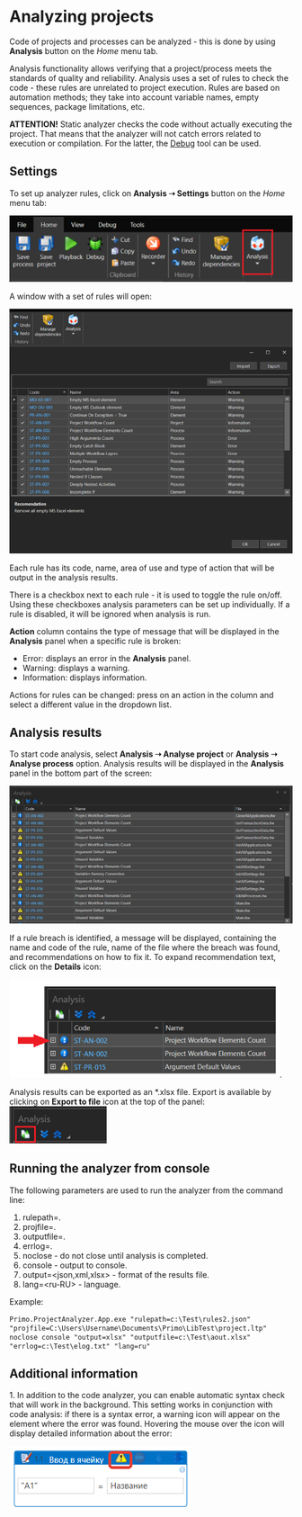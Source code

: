 # Analyzing projects

Code of projects and processes can be analyzed - this is done by using **Analysis** button on the *Home* menu tab. 

Analysis functionality allows verifying that a project/process meets the standards of quality and reliability. Analysis uses a set of rules to check the code - these rules are unrelated to project execution. Rules are based on automation methods; they take into account variable names, empty sequences, package limitations, etc.  

**ATTENTION!** Static analyzer checks the code without actually executing the project. That means that the analyzer will not catch errors related to execution or compilation. For the latter, the [Debug](https://docs.primo-rpa.ru/primo-rpa/primo-studio/process/debug) tool can be used.

## Settings

To set up analyzer rules, click on **Analysis ➝ Settings** button on the *Home* menu tab:

![](<../../.gitbook/assets/AnalysisButton.png>)

A window with a set of rules will open:

![](<../../.gitbook/assets/AnalysisSettings.png>)
 
Each rule has its code, name, area of use and type of action that will be output in the analysis results. 

There is a checkbox next to each rule - it is used to toggle the rule on/off. Using these checkboxes analysis parameters can be set up individually. If a rule is disabled, it will be ignored when analysis is run. 

**Action** column contains the type of message that will be displayed in the **Analysis** panel when a specific rule is broken: 

* Error: displays an error in the **Analysis** panel.
* Warning: displays a warning.
* Information: displays information.

Actions for rules can be changed: press on an action in the column and select a different value in the dropdown list.

## Analysis results 

To start code analysis, select **Analysis ➝ Analyse project** or **Analysis ➝ Analyse process** option.
Analysis results will be displayed in the **Analysis** panel in the bottom part of the screen:

![](<../../.gitbook/assets/AnalysisResults.png>)

If a rule breach is identified, a message will be displayed, containing the name and code of the rule, name of the file where the breach was found, and recommendations on how to fix it. To expand recommendation text, click on the **Details** icon:

 ![](<../../.gitbook/assets/Analysis-Details.png>).

Analysis results can be exported as an \*.xlsx file. Export is available by clicking on **Export to file** icon at the top of the panel: 
![](<../../.gitbook/assets/Analysis-Export.png>) 

## Running the analyzer from console

The following parameters are used to run the analyzer from the command line:

1. rulepath=<path to the rules file>.
2. projfile=<path to the project>.
3. outputfile=<path to the results file>.
4. errlog=<path to the log file>.
5. noclose - do not close until analysis is completed.
6. console - output to console.
7. output=\<json,xml,xlsx\> - format of the results file.
8. lang=\<ru-RU\> - language.

Example:

```
Primo.ProjectAnalyzer.App.exe "rulepath=c:\Test\rules2.json" "projfile=C:\Users\Username\Documents\Primo\LibTest\project.ltp" noclose console "output=xlsx" "outputfile=c:\Test\aout.xlsx" "errlog=c:\Test\elog.txt" "lang=ru"
```

## Additional information

1\. In addition to the code analyzer, you can enable automatic syntax check that will work in the background. This setting works in conjunction with code analysis: if there is a syntax error, a warning icon will appear on the element where the error was found. Hovering the mouse over the icon will display detailed information about the error:

![](<../../.gitbook/assets/Analysis-Syntax.png>)
